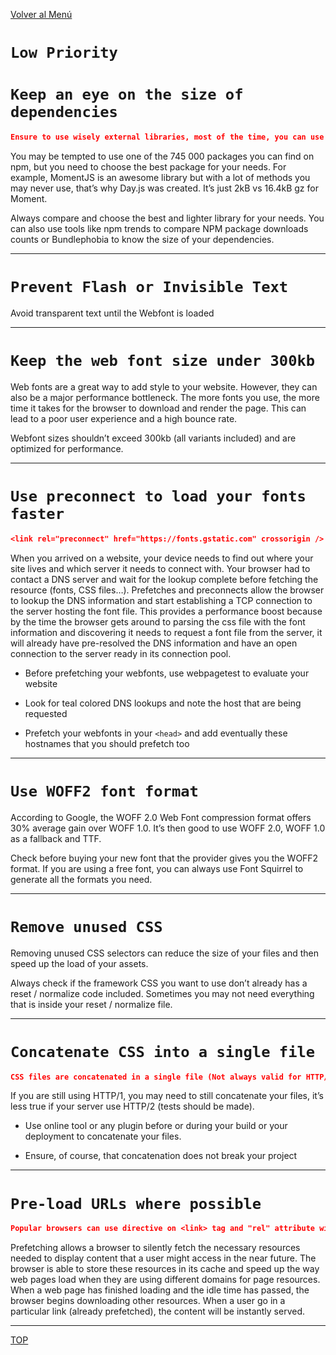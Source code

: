 [Volver al Menú](root.md)

# `Low Priority`

# `Keep an eye on the size of dependencies`

```JSON
Ensure to use wisely external libraries, most of the time, you can use a lighter library for a same functionality.
```

You may be tempted to use one of the 745 000 packages you can find on npm, but you need to choose the best package for your needs. For example, MomentJS is an awesome library but with a lot of methods you may never use, that’s why Day.js was created. It’s just 2kB vs 16.4kB gz for Moment.

Always compare and choose the best and lighter library for your needs. You can also use tools like npm trends to compare NPM package downloads counts or Bundlephobia to know the size of your dependencies.

---

# `Prevent Flash or Invisible Text`

Avoid transparent text until the Webfont is loaded

---

# `Keep the web font size under 300kb`

Web fonts are a great way to add style to your website. However, they can also be a major performance bottleneck. The more fonts you use, the more time it takes for the browser to download and render the page. This can lead to a poor user experience and a high bounce rate.

Webfont sizes shouldn’t exceed 300kb (all variants included) and are optimized for performance.

---

# `Use preconnect to load your fonts faster`

```JSON
<link rel="preconnect" href="https://fonts.gstatic.com" crossorigin />
```

When you arrived on a website, your device needs to find out where your site lives and which server it needs to connect with. Your browser had to contact a DNS server and wait for the lookup complete before fetching the resource (fonts, CSS files…). Prefetches and preconnects allow the browser to lookup the DNS information and start establishing a TCP connection to the server hosting the font file. This provides a performance boost because by the time the browser gets around to parsing the css file with the font information and discovering it needs to request a font file from the server, it will already have pre-resolved the DNS information and have an open connection to the server ready in its connection pool.

- Before prefetching your webfonts, use webpagetest to evaluate your website

- Look for teal colored DNS lookups and note the host that are being requested

- Prefetch your webfonts in your `<head>` and add eventually these hostnames that you should prefetch too

---

# `Use WOFF2 font format`

According to Google, the WOFF 2.0 Web Font compression format offers 30% average gain over WOFF 1.0. It’s then good to use WOFF 2.0, WOFF 1.0 as a fallback and TTF.

Check before buying your new font that the provider gives you the WOFF2 format. If you are using a free font, you can always use Font Squirrel to generate all the formats you need.

---

# `Remove unused CSS`

Removing unused CSS selectors can reduce the size of your files and then speed up the load of your assets.

Always check if the framework CSS you want to use don’t already has a reset / normalize code included. Sometimes you may not need everything that is inside your reset / normalize file.

---

# `Concatenate CSS into a single file`

```JSON
CSS files are concatenated in a single file (Not always valid for HTTP/2)
```

If you are still using HTTP/1, you may need to still concatenate your files, it’s less true if your server use HTTP/2 (tests should be made).

- Use online tool or any plugin before or during your build or your deployment to concatenate your files.

- Ensure, of course, that concatenation does not break your project

---

# `Pre-load URLs where possible`

```JSON
Popular browsers can use directive on <link> tag and "rel" attribute with certain keywords to pre-load specific URLs
```

Prefetching allows a browser to silently fetch the necessary resources needed to display content that a user might access in the near future. The browser is able to store these resources in its cache and speed up the way web pages load when they are using different domains for page resources. When a web page has finished loading and the idle time has passed, the browser begins downloading other resources. When a user go in a particular link (already prefetched), the content will be instantly served.

---

[TOP](#low-priority)
